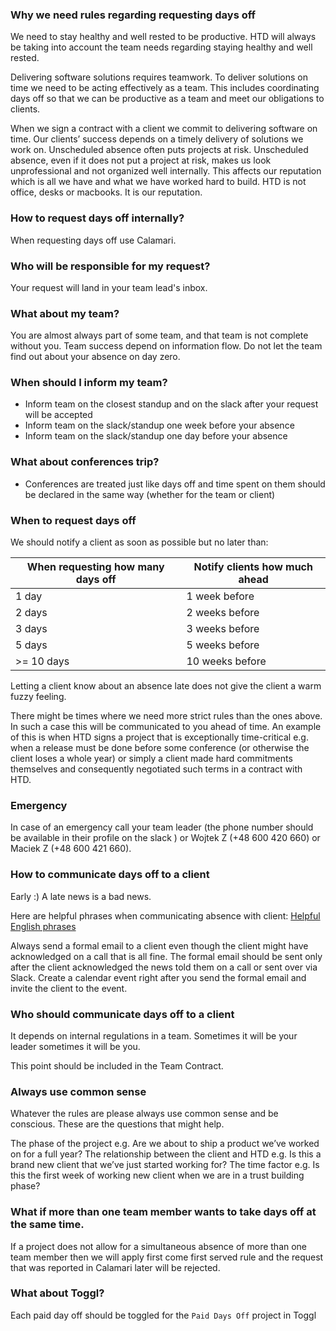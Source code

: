 ### Why we need rules regarding requesting days off

We need to stay healthy and well rested to be productive. HTD will always be taking into account the team needs regarding staying healthy and well rested.

Delivering software solutions requires teamwork. To deliver solutions on time we need to be acting effectively as a team. This includes coordinating days off so that we can be productive as a team and meet our obligations to clients.

When we sign a contract with a client we commit to delivering software on time. Our clients’ success depends on a timely delivery of solutions we work on. Unscheduled absence often puts projects at risk. Unscheduled absence, even if it does not put a project at risk, makes us look unprofessional and not organized well internally. This affects our reputation which is all we have and what we have worked hard to build. HTD is not office, desks or macbooks. It is our reputation.

### How to request days off internally?
When requesting days off use Calamari.

### Who will be responsible for my request?
Your request will land in your team lead's inbox. 

### What about my team?
You are almost always part of some team, and that team is not complete without you.
Team success depend on information flow.
Do not let the team find out about your absence on day zero.

### When should I inform my team?
- Inform team on the closest standup and on the slack after your request will be accepted
- Inform team on the slack/standup one week before your absence 
- Inform team on the slack/standup one day before your absence

### What about conferences trip?
- Conferences are treated just like days off and time spent on them should be declared in the same way (whether for the team or client)

### When to request days off

We should notify a client as soon as possible but no later than:

| When requesting how many days off | Notify clients how much ahead |
| --------------------------------- | ----------------------------- |
| 1 day                             | 1 week before                 |
| 2 days                            | 2 weeks before                |
| 3 days                            | 3 weeks before                |
| 5 days                            | 5 weeks before                |
| >= 10 days                        | 10 weeks before               |

Letting a client know about an absence late does not give the client a warm fuzzy feeling.

There might be times where we need more strict rules than the ones above. In such a case this will be communicated to you ahead of time. An example of this is when HTD signs a project that is exceptionally time-critical e.g. when a release must be done before some conference (or otherwise the client loses a whole year) or simply a client made hard commitments themselves and consequently negotiated such terms in a contract with HTD.

### Emergency

In case of an emergency call your team leader (the phone number should be available in their profile on the slack ) or Wojtek Z (+48 600 420 660) or Maciek Z (+48 600 421 660).

### How to communicate days off to a client

Early :) A late news is a bad news.

Here are helpful phrases when communicating absence with client:
[Helpful English phrases](/helpful-english-phrases.md)

Always send a formal email to a client even though the client might have acknowledged on a call that is all fine. The formal email should be sent only after the client acknowledged the news told them on a call or sent over via Slack.
Create a calendar event right after you send the formal email and invite the client to the event.

### Who should communicate days off to a client
It depends on internal regulations in a team. 
Sometimes it will be your leader sometimes it will be you.

This point should be included in the Team Contract.

### Always use common sense

Whatever the rules are please always use common sense and be conscious. These are the questions that might help.

The phase of the project e.g. Are we about to ship a product we’ve worked on for a full year?
The relationship between the client and HTD e.g. Is this a brand new client that we’ve just started working for?
The time factor e.g. Is this the first week of working new client when we are in a trust building phase?

### What if more than one team member wants to take days off at the same time.

If a project does not allow for a simultaneous absence of more than one team member then we will apply first come first served rule and the request that was reported in Calamari later will be rejected.

### What about Toggl?

Each paid day off should be toggled for the `Paid Days Off` project in Toggl

